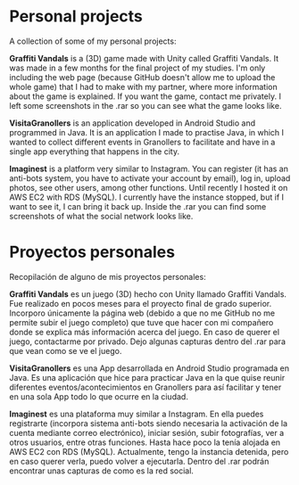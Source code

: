 # Personal projects
A collection of some of my personal projects:

<b>Graffiti Vandals</b> is a (3D) game made with Unity called Graffiti Vandals. It was made in a few months for the final project of my studies. I'm only including the web page (because GitHub doesn't allow me to upload the whole game) that I had to make with my partner, where more information about the game is explained. If you want the game, contact me privately. I left some screenshots in the .rar so you can see what the game looks like.

<b>VisitaGranollers</b> is an application developed in Android Studio and programmed in Java. It is an application I made to practise Java, in which I wanted to collect different events in Granollers to facilitate and have in a single app everything that happens in the city.

<b>Imaginest</b> is a platform very similar to Instagram. You can register (it has an anti-bots system, you have to activate your account by email), log in, upload photos, see other users, among other functions. Until recently I hosted it on AWS EC2 with RDS (MySQL). I currently have the instance stopped, but if I want to see it, I can bring it back up. Inside the .rar you can find some screenshots of what the social network looks like.

# Proyectos personales
Recopilación de alguno de mis proyectos personales:

<b>Graffiti Vandals</b> es un juego (3D) hecho con Unity llamado Graffiti Vandals. Fue realizado en pocos meses para el proyecto final de grado superior. Incorporo únicamente la página web (debido a que no me GitHub no me permite subir el juego completo) que tuve que hacer con mi compañero donde se explica más información acerca del juego. En caso de querer el juego, contactarme por privado. Dejo algunas capturas dentro del .rar para que vean como se ve el juego.

<b>VisitaGranollers</b> es una App desarrollada en Android Studio programada en Java. Es una aplicación que hice para practicar Java en la que quise reunir diferentes eventos/acontecimientos en Granollers para así facilitar y tener en una sola App todo lo que ocurre en la ciudad.

<b>Imaginest</b> es una plataforma muy similar a Instagram. En ella puedes registrarte (incorpora sistema anti-bots siendo necesaria la activación de la cuenta mediante correo electrónico), iniciar sesión, subir fotografías, ver a otros usuarios, entre otras funciones. Hasta hace poco la tenía alojada en AWS EC2 con RDS (MySQL). Actualmente, tengo la instancia detenida, pero en caso querer verla, puedo volver a ejecutarla. Dentro del .rar podrán encontrar unas capturas de como es la red social. 

<!--http://54.90.153.253/imaginest/ y los credenciales para acceder son estos: <br><br>carlosgilete<br>Educem00.<br><br>Como se trata de un proyecto personal, tengo desactivado la opción de creación de nuevos usuarios.--> 



